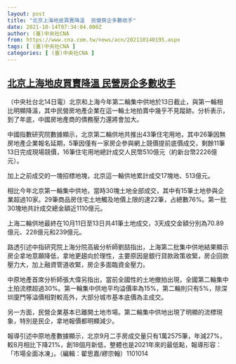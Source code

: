 ```yaml
---
layout: post
title: "北京上海地皮買賣降溫  民營房企多數收手"
date: 2021-10-14T07:34:04.000Z
author: (臺)中央社CNA
from: https://www.cna.com.tw/news/acn/202110140195.aspx
tags: [ (臺)中央社CNA ]
categories: [ (臺)中央社CNA ]
---
```

<!--1634196844000-->
[北京上海地皮買賣降溫  民營房企多數收手](https://www.cna.com.tw/news/acn/202110140195.aspx)
------

<div>
<div></div><div><p>（中央社台北14日電）北京和上海今年第二輪集中供地於13日截止，與第一輪相比明顯降溫，其中民營房地產企業在這一輪土地拍賣中幾乎不見蹤跡。分析表示，到了年底，中國房地產商的債務壓力還將會加大。</p><p>中國指數研究院數據顯示，北京第二輪供地共推出43筆住宅用地，其中26筆因無房地產企業報名延期，5筆因僅有一家房企參與網上競價提前底價成交，剩餘11筆13日完成現場競價，16筆住宅用地總計成交人民幣510億元（約新台幣2226億元）。</p><p>加上之前成交的一塊招標地塊，北京這一輪供地累計成交17塊地、513億元。</p><p>相比今年北京第一輪集中供地，當時30塊土地全部成交，其中有15筆土地參與企業超過10家。29筆商品房住宅土地觸及地價上限的達22筆，占總數76%。第一批30塊地共計成交總金額近1110億元。</p><p>上海二輪供地最終在10月11日至13日共41筆土地成交，3天成交金額分別為70.89億元、228億元和239億元。</p><p>路透引述中指研究院上海分院高級分析師劉喆指出，上海第二批集中供地結果顯示房企拿地意願降低，拿地更趨向於理性，主要原因是銀行貸款政策收緊，房企回款壓力大，加上融資管道收緊，房企多面臨資金壓力。</p><p>中原地產首席分析師張大偉另指出，當前全國性的土地撤拍出現，全國第二輪集中土拍流標超過30%。第一輪集中供地平均溢價率為15%，第二輪則只有5%，除深圳廈門等溢價相對較高外，大部分城市基本底價為主成交。</p><p>另一方面，民營企業基本已離開土地市場。第二輪集中供地出現了明顯的流標現象，特別是民企，拿地報價都明顯減少。</p><p>報導引述中原地產數據顯示，北京9月二手房成交量只有1萬2575筆，年減27%，較8月相比下降21%，創18個月新低，整體也是2021年來的最低點，報導形容：「市場全面冰凍」。（編輯：翟思嘉/繆宗翰）1101014</p></div>
</div>
